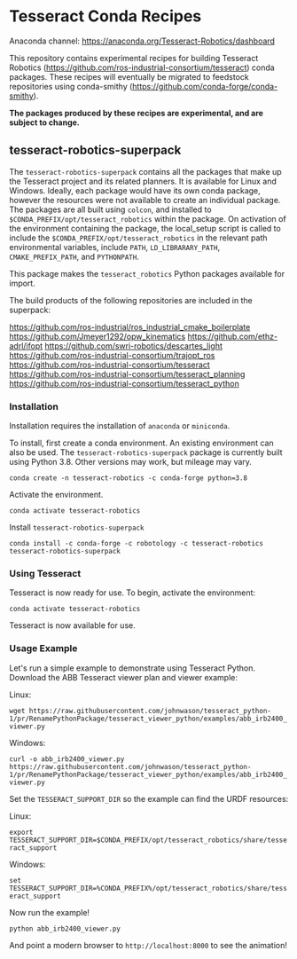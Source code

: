# Tesseract Conda Recipes

Anaconda channel: https://anaconda.org/Tesseract-Robotics/dashboard

This repository contains experimental recipes for building Tesseract Robotics (https://github.com/ros-industrial-consortium/tesseract) conda packages. These recipes will eventually be migrated to feedstock repositories using conda-smithy (https://github.com/conda-forge/conda-smithy).

**The packages produced by these recipes are experimental, and are subject to change.**

## tesseract-robotics-superpack

The `tesseract-robotics-superpack` contains all the packages that make up the Tesseract project and its related planners. It is available for Linux and Windows. Ideally, each package would have its own conda package, however the resources were not available to create an individual package. The packages are all built using `colcon`, and installed to `$CONDA_PREFIX/opt/tesseract_robotics` within the package. On activation of the environment containing the package, the local_setup script is called to include the `$CONDA_PREFIX/opt/tesseract_robotics` in the relevant path environmental variables, include `PATH`, `LD_LIBRARARY_PATH`, `CMAKE_PREFIX_PATH`, and `PYTHONPATH`.

This package makes the `tesseract_robotics` Python packages available for import.

The build products of the following repositories are included in the superpack:

https://github.com/ros-industrial/ros_industrial_cmake_boilerplate
https://github.com/Jmeyer1292/opw_kinematics
https://github.com/ethz-adrl/ifopt
https://github.com/swri-robotics/descartes_light
https://github.com/ros-industrial-consortium/trajopt_ros
https://github.com/ros-industrial-consortium/tesseract
https://github.com/ros-industrial-consortium/tesseract_planning
https://github.com/ros-industrial-consortium/tesseract_python

### Installation

Installation requires the installation of `anaconda` or `miniconda`.

To install, first create a conda environment. An existing environment can also be used. The `tesseract-robotics-superpack` package is currently built using Python 3.8. Other versions may work, but mileage may vary.

`conda create -n tesseract-robotics -c conda-forge python=3.8`

Activate the environment.

`conda activate tesseract-robotics`

Install `tesseract-robotics-superpack`

`conda install -c conda-forge -c robotology -c tesseract-robotics tesseract-robotics-superpack`

### Using Tesseract

Tesseract is now ready for use. To begin, activate the environment:

`conda activate tesseract-robotics`

Tesseract is now available for use.

### Usage Example

Let's run a simple example to demonstrate using Tesseract Python. Download the ABB Tesseract viewer plan and viewer example:

Linux:

`wget https://raw.githubusercontent.com/johnwason/tesseract_python-1/pr/RenamePythonPackage/tesseract_viewer_python/examples/abb_irb2400_viewer.py`

Windows:

`curl -o abb_irb2400_viewer.py https://raw.githubusercontent.com/johnwason/tesseract_python-1/pr/RenamePythonPackage/tesseract_viewer_python/examples/abb_irb2400_viewer.py`

Set the `TESSERACT_SUPPORT_DIR` so the example can find the URDF resources:

Linux:

`export TESSERACT_SUPPORT_DIR=$CONDA_PREFIX/opt/tesseract_robotics/share/tesseract_support`

Windows:

`set TESSERACT_SUPPORT_DIR=%CONDA_PREFIX%/opt/tesseract_robotics/share/tesseract_support`

Now run the example!

`python abb_irb2400_viewer.py`

And point a modern browser to `http://localhost:8000` to see the animation!
